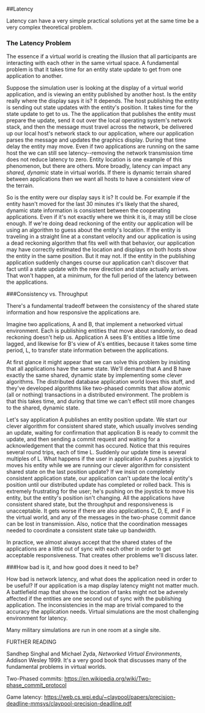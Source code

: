##Latency

Latency can have a very simple practical solutions yet at the same time be a very complex theoretical problem.

### The Latency Problem

The essence if a virtual world is creating the illusion that all participants are interacting with each other in the same virtual space. A fundamental problem is that it takes time for an entity state update to get from one application to another.

Suppose the simulation user is looking at the display of a virtual world application, and is viewing an entity published by another host. Is the entity really where the display says it is? It depends. The host publishing the entity is sending out state updates with the entity's position. It takes time for the state update to get to us. The the application that publishes the entity must prepare the update, send it out over the local operating system's network stack, and then the message must travel across the network, be delivered up our local host's network stack to our application, where our application parses the message and updates the graphics display. During that time delay the entity may move. Even if two applications are running on the same host the we can still see latency--removing the network transmission time does not reduce latency to zero. Entity location is one example of this phenomenon, but there are others. More broadly, latency can impact any _shared, dynamic_ state in virtual worlds. If there is dynamic terrain shared between applications then we want all hosts to have a consistent view of the terrain.

So is the entity were our display says it is? It could be. For example if the entity hasn't moved for the last 30 minutes it's likely that the shared, dynamic state information is consistent between the cooperating applications. Even if it's not exactly where we think it is, it may still be close enough. If we're doing dead reckoning of the entity our application will be using an algorithm to guess about the entity's location. If the entity is traveling in a straight line at a constant velocity and our application is using a dead reckoning algorithm that fits well with that behavior, our application may have correctly estimated the location and displays on both hosts show the entity in the same position. But it may not. If the entity in the publishing application suddenly changes course our application can't discover that fact until a state update with the new direction and state actually arrives. That won't happen, at a minimum, for the full period of the latency between the applications.

###Consistency vs. Throughput

There's a fundamental tradeoff between the consistency of the shared state information and how responsive the applications are. 

Imagine two applications, A and B, that implement a networked virtual environment. Each is publishing entities that move about randomly, so dead reckoning doesn't help us. Application A sees B's entities a little time lagged, and likewise for B's view of A's entities, because it takes some time period, L, to transfer state information between the applications.

At first glance it might appear that we can solve this problem by insisting that all applications have the same state. We'll demand that A and B have exactly the same shared, dynamic state by implementing some clever algorithms. The distributed database application world loves this stuff, and they've developed algorithms like two-phased commits that allow atomic (all or nothing) transactions in a distributed environment. The problem is that this takes time, and during that time we can't effect still more changes to the shared, dynamic state. 

Let's say application A publishes an entity position update. We start our clever algorithm for consistent shared state, which usually involves sending an update, waiting for confirmation that application B is ready to commit the update, and then sending a commit request and waiting for a acknowledgement that the commit has occured. Notice that this requires several round trips, each of time L. Suddenly our update time is several multiples of L. What happens if the user in application A pushes a joystick to moves his entity while we are running our clever algorithm for consistent shared state on the last position update? If we insist on completely consistent application state, our application can't update the local entity's position until our distributed update has completed or rolled back. This is extremely frustrating for the user; he's pushing on the joystick to move his entity, but the entity's position isn't changing. All the applications have consistent shared state, but the throughput and responsiveness is unacceptable. It gets worse if there are also applications C, D, E, and F in the virtual world, and any of the messages in the two-phase commit dance can be lost in transmission. Also, notice that the coordination messages needed to coordinate a consistent state take up bandwidth. 

In practice, we almost always accept that the shared states of the applications are a little out of sync with each other in order to get acceptable responsiveness. That creates other problems we'll discuss later.

###How bad is it, and how good does it need to be?

How bad is network latency, and what does the application need in order to be useful? If our application is a map display latency might not matter much. A battlefield map that shows the location of tanks might not be adverely affected if the entities are one second out of sync with the publishing application. The inconsistencies in the map are trivial compared to the accuracy the application needs. Virtual simulations are the most challenging environment for latency. 

Many military simulations are run in one room at a single site. 



FURTHER READING

Sandhep Singhal and Michael Zyda, _Networked Virtual Environments_, Addison Wesley 1999. It's a very good book that discusses many of the fundamental problems in virtual worlds.
  
Two-Phased commits: <a href="https://en.wikipedia.org/wiki/Two-phase_commit_protocol">https://en.wikipedia.org/wiki/Two-phase_commit_protocol</a>

Game latency: https://web.cs.wpi.edu/~claypool/papers/precision-deadline-mmsys/claypool-precision-deadline.pdf